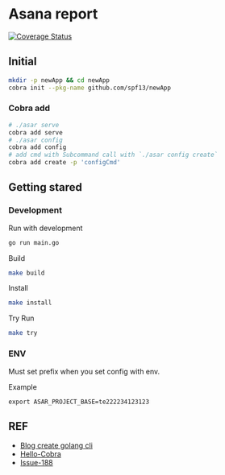 # Asana report

[![Coverage Status](https://coveralls.io/repos/github/panachainy/asana-report/badge.svg?branch=main)](https://coveralls.io/github/panachainy/asana-report?branch=main)

## Initial

```sh
mkdir -p newApp && cd newApp
cobra init --pkg-name github.com/spf13/newApp
```

### Cobra add

```sh
# ./asar serve
cobra add serve
# ./asar config
cobra add config
# add cmd with Subcommand call with `./asar config create`
cobra add create -p 'configCmd'
```

## Getting stared

### Development

Run with development

```sh
go run main.go
```

Build

```sh
make build
```

Install

```sh
make install
```

Try Run

```sh
make try
```

### ENV

Must set prefix when you set config with env.

Example

```env
export ASAR_PROJECT_BASE=te222234123123
```

## REF

* [Blog create golang cli](https://sbstjn.com/blog/create-golang-cli-application-with-cobra-and-goxc/)
* [Hello-Cobra](https://github.com/KEINOS/Hello-Cobra)
* [Issue-188](https://github.com/spf13/viper/issues/188#issuecomment-399884438)
